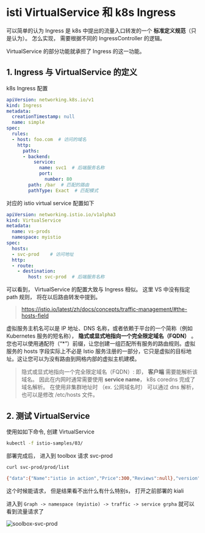 # isti VirtualService 和 k8s Ingress

可以简单的认为 Ingress 是 k8s 中提出的流量入口转发的一个 **标准定义规范**（只是认为）。 怎么实现， 需要根据不同的 IngressController 的逻辑。

VirtualService 的部分功能就承担了 Ingress 的这一功能。

## 1. Ingress 与 VirtualService 的定义

k8s Ingress 配置

```yaml
apiVersion: networking.k8s.io/v1
kind: Ingress
metadata:
  creationTimestamp: null
  name: simple
spec:
  rules:
  - host: foo.com  # 访问的域名
    http:
      paths:
      - backend:
          service:
            name: svc1  # 后端服务名称
            port:
              number: 80
        path: /bar  # 匹配的路由
        pathType: Exact  # 匹配模式
```

对应的 istio virtual service 配置如下

```yaml
apiVersion: networking.istio.io/v1alpha3
kind: VirtualService
metadata:
  name: vs-prods
  namespace: myistio
spec:
  hosts:
  - svc-prod    # 访问地址
  http:
  - route:
    - destination:
        host: svc-prod  # 后端服务名称
```

可以看到，  VirtualService 的配置大致与 Ingress 相似。 这里 VS 中没有指定 path 规则， 将在以后路由转发中提到。

> https://istio.io/latest/zh/docs/concepts/traffic-management/#the-hosts-field

虚拟服务主机名可以是 IP 地址、DNS 名称，或者依赖于平台的一个简称（例如 Kubernetes 服务的短名称）， **隐式或显式地指向一个完全限定域名（FQDN）** 。您也可以使用通配符（“*”）前缀，让您创建一组匹配所有服务的路由规则。虚拟服务的 hosts 字段实际上不必是 Istio 服务注册的一部分，它只是虚拟的目标地址。这让您可以为没有路由到网格内部的虚拟主机建模。

> 隐式或显式地指向一个完全限定域名（FQDN）: 即， **客户端** 需要能解析该域名。  因此在内网时通常需要使用 **service name**， k8s coredns 完成了域名解析。 在使用非集群地址时 （ex. 公网域名时） 可以通过 dns 解析， 也可以是修改 /etc/hosts 文件。


## 2. 测试 VirtualService

使用如如下命令, 创建 VirtualService

```bash
kubectl -f istio-samples/03/
```

部署完成后， 进入到 toolbox 请求 svc-prod

```bash
curl svc-prod/prod/list

{"data":{"Name":"istio in action","Price":300,"Reviews":null},"version":"v1.0.0"}
```

这个时候能请求， 但是结果看不出什么有什么特别s， 打开之前部署的 kiali

进入到 `Graph -> namespace (myistio) -> traffic -> service grpha` 就可以看到流量请求了

![soolbox-svc-prod](`./imgs/03/toolbox-svc-prod.png)

